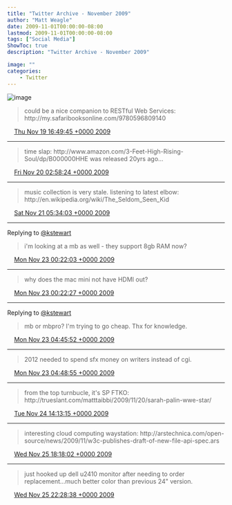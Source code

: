 ```yaml
---
title: "Twitter Archive - November 2009"
author: "Matt Weagle"
date: 2009-11-01T00:00:00-08:00
lastmod: 2009-11-01T00:00:00-08:00
tags: ["Social Media"]
ShowToc: true
description: "Twitter Archive - November 2009"

image: ""
categories: 
    - Twitter
---
```

![image](/sadtwitterbird3.jpg)

> could be a nice companion to RESTful Web Services: http://my\.safaribooksonline\.com/9780596809140

<img src="./media/tweet.ico" width="12" /> [Thu Nov 19 16:49:45 +0000 2009](https://twitter.com/mweagle/status/5862187261)

----

> time slap: http://www\.amazon\.com/3\-Feet\-High\-Rising\-Soul/dp/B000000HHE was released 20yrs ago\.\.\.

<img src="./media/tweet.ico" width="12" /> [Fri Nov 20 02:58:24 +0000 2009](https://twitter.com/mweagle/status/5878018500)

----

> music collection is very stale\.  listening to latest elbow: http://en\.wikipedia\.org/wiki/The\_Seldom\_Seen\_Kid

<img src="./media/tweet.ico" width="12" /> [Sat Nov 21 05:34:03 +0000 2009](https://twitter.com/mweagle/status/5911989685)

----

Replying to [@kstewart](https://twitter.com/kstewart/status/5950809760)

> i'm looking at a mb as well \- they support 8gb RAM now?

<img src="./media/tweet.ico" width="12" /> [Mon Nov 23 00:22:03 +0000 2009](https://twitter.com/mweagle/status/5960391115)

----

> why does the mac mini not have HDMI out?

<img src="./media/tweet.ico" width="12" /> [Mon Nov 23 00:22:27 +0000 2009](https://twitter.com/mweagle/status/5960401269)

----

Replying to [@kstewart](https://twitter.com/kstewart/status/5962402596)

> mb or mbpro?  I'm trying to go cheap\.  Thx for knowledge\.

<img src="./media/tweet.ico" width="12" /> [Mon Nov 23 04:45:52 +0000 2009](https://twitter.com/mweagle/status/5967877653)

----

> 2012 needed to spend sfx money on writers instead of cgi\.

<img src="./media/tweet.ico" width="12" /> [Mon Nov 23 04:48:55 +0000 2009](https://twitter.com/mweagle/status/5967945918)

----

> from the top turnbucle, it's SP FTKO: http://trueslant\.com/matttaibbi/2009/11/20/sarah\-palin\-wwe\-star/

<img src="./media/tweet.ico" width="12" /> [Tue Nov 24 14:13:15 +0000 2009](https://twitter.com/mweagle/status/6008679390)

----

> interesting cloud computing waystation: http://arstechnica\.com/open\-source/news/2009/11/w3c\-publishes\-draft\-of\-new\-file\-api\-spec\.ars

<img src="./media/tweet.ico" width="12" /> [Wed Nov 25 18:18:02 +0000 2009](https://twitter.com/mweagle/status/6056815903)

----

> just hooked up dell u2410 monitor after needing to order replacement\.\.\.much better color than previous 24" version\.

<img src="./media/tweet.ico" width="12" /> [Wed Nov 25 22:28:38 +0000 2009](https://twitter.com/mweagle/status/6063157238)